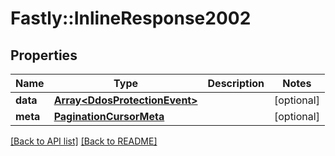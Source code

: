 # Fastly::InlineResponse2002

## Properties

| Name | Type | Description | Notes |
| ---- | ---- | ----------- | ----- |
| **data** | [**Array&lt;DdosProtectionEvent&gt;**](DdosProtectionEvent.md) |  | [optional] |
| **meta** | [**PaginationCursorMeta**](PaginationCursorMeta.md) |  | [optional] |

[[Back to API list]](../../README.md#endpoints) [[Back to README]](../../README.md)

